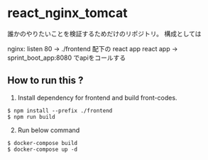 # react_nginx_tomcat

誰かのやりたいことを検証するためだけのリポジトリ。
構成としては

nginx: listen 80 -> ./frontend 配下の react app
react app -> sprint_boot_app:8080 でapiをコールする

## How to run this ?
1. Install dependency for frontend and build front-codes.
  ```
  $ npm install --prefix ./frontend
  $ npm run build
  ```
2. Run below command
  ```
  $ docker-compose build
  $ docker-compose up -d
  ```
